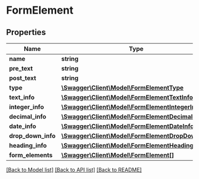 # FormElement

## Properties
Name | Type | Description | Notes
------------ | ------------- | ------------- | -------------
**name** | **string** |  | [optional] 
**pre_text** | **string** |  | [optional] 
**post_text** | **string** |  | [optional] 
**type** | [**\Swagger\Client\Model\FormElementType**](FormElementType.md) |  | 
**text_info** | [**\Swagger\Client\Model\FormElementTextInfo**](FormElementTextInfo.md) |  | [optional] 
**integer_info** | [**\Swagger\Client\Model\FormElementIntegerInfo**](FormElementIntegerInfo.md) |  | [optional] 
**decimal_info** | [**\Swagger\Client\Model\FormElementDecimalInfo**](FormElementDecimalInfo.md) |  | [optional] 
**date_info** | [**\Swagger\Client\Model\FormElementDateInfo**](FormElementDateInfo.md) |  | [optional] 
**drop_down_info** | [**\Swagger\Client\Model\FormElementDropDownInfo**](FormElementDropDownInfo.md) |  | [optional] 
**heading_info** | [**\Swagger\Client\Model\FormElementHeadingInfo**](FormElementHeadingInfo.md) |  | [optional] 
**form_elements** | [**\Swagger\Client\Model\FormElement[]**](FormElement.md) |  | [optional] 

[[Back to Model list]](../README.md#documentation-for-models) [[Back to API list]](../README.md#documentation-for-api-endpoints) [[Back to README]](../README.md)


